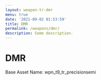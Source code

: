 ```yaml
---
layout: weapon-tr-dmr
menu: true
date: '2021-09-02 01:53:59'
title: DMR
permalink: /weapons/dmr/
description: Some description.
---
```


# DMR

Base Asset Name: wpn_t9_tr_precisionsemi